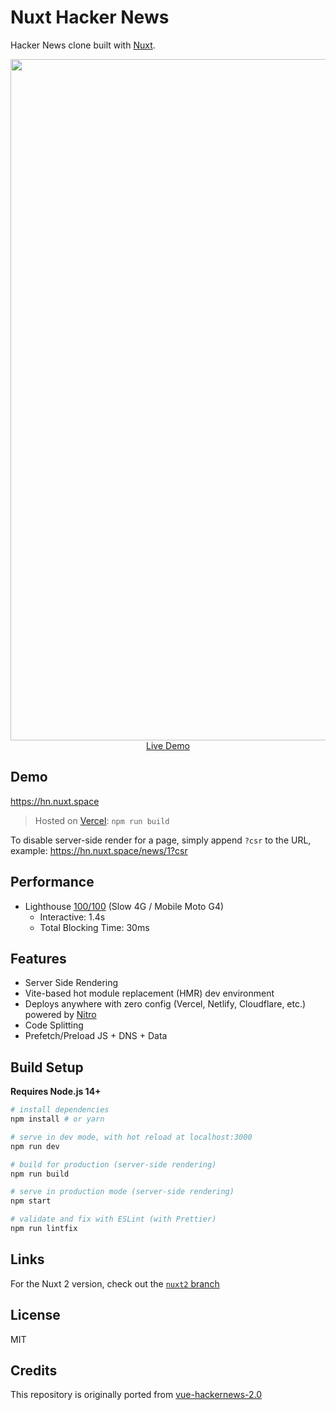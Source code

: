 # Nuxt Hacker News

Hacker News clone built with [Nuxt](https://nuxt.com).

<p align="center">
  <a href="https://hn.nuxt.space" target="_blank">
    <img width="1090" src="https://hn.nuxt.space/cover.jpg">
    <br>
    Live Demo
  </a>
</p>

## Demo

https://hn.nuxt.space

> Hosted on [Vercel](https://vercel.com/): `npm run build`

To disable server-side render for a page, simply append `?csr` to the URL, example: https://hn.nuxt.space/news/1?csr

## Performance

- Lighthouse [100/100](https://pagespeed.web.dev/report?url=https%3A%2F%2Fhackernews-git-nuxt3-nuxt-js.vercel.app%2Fnews%2F1) (Slow 4G / Mobile Moto G4)
  - Interactive: 1.4s
  - Total Blocking Time: 30ms

## Features

- Server Side Rendering
- Vite-based hot module replacement (HMR) dev environment
- Deploys anywhere with zero config (Vercel, Netlify, Cloudflare, etc.) powered by [Nitro](https://github.com/unjs/nitro)
- Code Splitting
- Prefetch/Preload JS + DNS + Data

## Build Setup

**Requires Node.js 14+**

``` bash
# install dependencies
npm install # or yarn

# serve in dev mode, with hot reload at localhost:3000
npm run dev

# build for production (server-side rendering)
npm run build

# serve in production mode (server-side rendering)
npm start

# validate and fix with ESLint (with Prettier)
npm run lintfix
```

## Links

For the Nuxt 2 version, check out the [`nuxt2` branch](https://github.com/nuxt/hackernews/tree/nuxt2)

## License

MIT

## Credits

This repository is originally ported from [vue-hackernews-2.0](https://github.com/vuejs/vue-hackernews-2.0)
